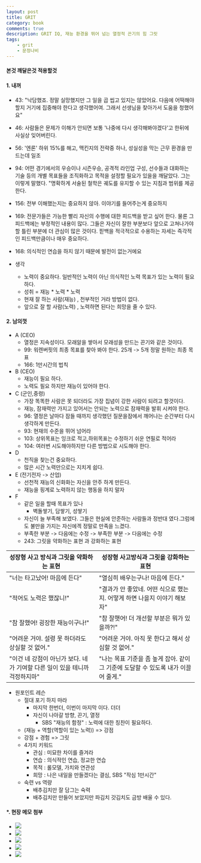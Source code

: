 ```yaml
---
layout: post
title: GRIT
category: book
comments: true
description: GRIT IQ, 재능 환경을 뛰어 넘는 열정적 끈기의 힘 그릿
tags:
    - grit
    - 문정나비
---
```



#### 본것 깨달은것 적용할것

#### 1. 내꺼 
  - 43: "낙담했죠. 정말 실망했지만 그 일을 곱 씹고 있지는 않았어요. 다음에 어떡해야 할지 거기에 집중해야 한다고 생각했어여. 그래서 선생님을 찾아가서 도움을 청했어요"
  - 46: 사람들은 문제가 이해가 안되면 보통 '나중에 다시 생각해봐야겠다'고 한뒤에 사실상 잊어버린다.
  - 56: '엔론' 하위 15%를 해고, 맥킨지의 전략중 하나, 성실성을 막는 근무 환경을 만드는데 일조
  - 94: 어떤 경기에서의 우승이나 시즌우승, 공격적 라인업 구성, 선수들과 대화하는 기술 등의 개별 목표들을 조직화하고 목적을 설정할 필요가 있을을 깨달았다. 그는 이렇게 말했다. "명확하게 서술된 철학은 궤도를 유지할 수 있는 지침과 범위를 제공한다.
  - 156: 전부 이해했는지는 중요하지 않아. 이야기를 들어주는게 중요하지
  - 169: 전문가들은 가능한 빨리 자신의 수행에 대한 피드백을 받고 싶어 한다. 물론 그 피드백에는 부정적인 내용이 많다. 그들은 자신이 잘한 부분보다 앞으로 고쳐나가야 할 틀린 부분에 더 관심이 많은 것이다. 핃백을 적극적으로 수용하는 자세는 즉각적인 피드백만큼이나 매우 중요하다.
  - 168: 의식적인 연습을 하지 않기 때문에 발전이 없는거에요
  
  - 생각
    - 노력이 중요하다. 일반적인 노력이 아닌 의식적인 노력 목표가 있는 노력이 필요하다.
    - 성취 = 재능 * 노력 * 노력 
    - 현재 잘 하는 사람(재능) , 천부적인 거라 방법이 없다.
    - 앞으로 잘 할 사람(노력) , 노력하면 된다는 희망을 줄 수 있다.

#### 2. 남의껏
  - A (CEO) 
    - 열정은 지속성이다. 모래알을 쌓아서 모래성을 만드는 끈기와 같은 것이다.
    - 99: 워렌버핏의 최종 목표를 찾아 봐야 한다. 25개 -> 5개 정말 원하는 최종 목표
    - 166: 1만시간의 법칙 
  - B (CEO)
    - 재능이 필요 하다.
    - 노력도 필요 하지만 재능이 있어야 한다.
  - C (군인,중령)
    - 가장 똑똑한 사람은 못 되더라도 가장 집념이 강한 사람이 되려고 할것이다.
    - 재능, 잠재력만 가지고 있어서는 안되는 노력으로 잠재력을 발휘 시켜야 한다.
    - 96: 열정은 날마다 잠들 때까지 생각했던 질문을잠에서 깨어나는 순간부터 다시 생각하게 만든다.
    - 93: 현재의 수준을 뛰어 넘어라 
    - 103: 상위목표는 잉크로 적고,하위목표는 수정하기 쉬운 연필로 적어라 
    - 104: 여러번 시도해야하지만 다른 방법으로 시도해야 한다.
  - D
    - 천직을 찾는건 중요하다.
    - 많은 시간 노력만으로는 지치게 쉽다.
  - E (전기전자 -> 산업)
    - 선천적 재능의 신화화는 자신을 안주 하게 만든다.
    - 재능을 핑계로 노력하지 않는 행동을 하지 말자
  - F
    - 같은 일을 할때 목표가 있나
      - 벽돌쌓기, 담쌓기, 성쌓기
    - 자신이 늘 부족해 보였다. 그들은 현실에 안준하는 사람들과 정반대 였다.그럼에도 불만을 가지는 자신에겍 정말로 만족을 느겼다.
    - 부족한 부분 -> 다음에는 수정 -> 부족한 부분 -> 다음에는 수정
    - 243: 그릿을 약화하는 표현 과 강화하는 표현
    
| 성장형 사고 방식과 그릿을 약화하는 표현 | 성장형 사고방식과 그릿을 강화하는 표현 |
| ------ | ------ |
|"너는 타고났어! 마음에 든다" | "열심히 배우는구나! 마음에 든다." |      
|"적어도 노력은 했잖니!"|"결과가 안 좋았네. 어떤 식으로 했는지. 어떻게 하면 나을지 이야기 해보자"|
|"참 잘했어! 굉장한 재능이구나!"|"참 잘햇어! 더 개선할 부분은 뭐가 있을까?!"|
|"어려운 거야. 설령 못 하더라도 상실할 것 없어."|"어려운 거야. 아직 못 한다고 해서 상심할 것 없어."
|"이건 네 강점이 아닌가 보다. 네가 기여할 다른 일이 있을 테니까 걱정하지마"|"나는 목표 기준을 좀 높게 잡아. 같이 그 기준에 도달할 수 있도록 내가 이끌어 줄게."|
    
  - 원포인트 레슨
    - 절대 포기 하지 마라 
      - 마지막 한번더, 이번이 마지막 이다. 더더
      - 자신이 나아갈 방향, 끈기, 열정 
        - SBS "재능의 함정" : 노력에 대한 칭찬이 필요하다.
    - (재능 + 역할(역할이 있는 노력)) => 강점 
    - 강점 + 경험 => 그릿
    - 4가지 키워드
      - 관심 : 미묘한 차이를 즐겨라
      - 연습 : 의식적인 연습, 정교한 연습
      - 목적 : 롤모델, 가치와 연관성
      - 희망 : 나은 내일을 만들겠다는 결심, SBS "작심 1만시간"
    - 숙련 vs 역량
      - 배추김치만 잘 담그는 숙력
      - 배추김치만 만들어 보았지만 파김치 갓김치도 금방 배울 수 있다.    

#### *. 현장 메모 첨부
  - ![](https://drive.google.com/uc?id=0BwUadct9RzY3Y2NaZU9xY0hOUDA)
  - ![](https://drive.google.com/uc?id=0BwUadct9RzY3S2ZuQTY2VVRqRnc)
  - ![](https://drive.google.com/uc?id=0BwUadct9RzY3THRWQkRJZktVZ1E)
  - ![](https://drive.google.com/uc?id=0BwUadct9RzY3THRWQkRJZktVZ1E)
  - ![](https://drive.google.com/uc?id=0BwUadct9RzY3VkF6ZHdKeGF6M00) 
